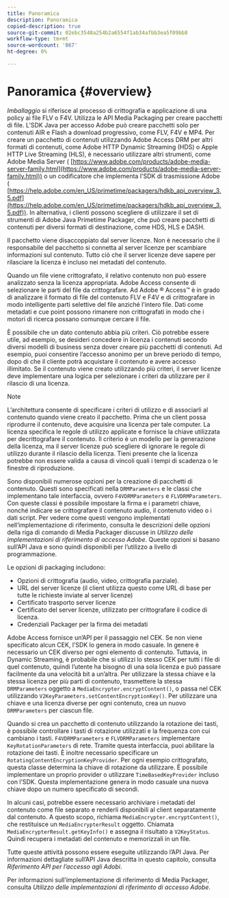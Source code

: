 ```yaml
---
title: Panoramica
description: Panoramica
copied-description: true
source-git-commit: 02ebc3548a254b2a6554f1ab34afbb3ea5f09bb8
workflow-type: tm+mt
source-wordcount: '867'
ht-degree: 0%

---
```


# Panoramica {#overview}

*Imballaggio* si riferisce al processo di crittografia e applicazione di una policy ai file FLV o F4V. Utilizza le API Media Packaging per creare pacchetti di file. L’SDK Java per accesso Adobe può creare pacchetti solo per contenuti AIR e Flash a download progressivo, come FLV, F4V e MP4. Per creare un pacchetto di contenuti utilizzando Adobe Access DRM per altri formati di contenuti, come Adobe HTTP Dynamic Streaming (HDS) o Apple HTTP Live Streaming (HLS), è necessario utilizzare altri strumenti, come Adobe Media Server ( [https://www.adobe.com/products/adobe-media-server-family.html](https://www.adobe.com/products/adobe-media-server-family.html)) o un codificatore che implementa l&#39;SDK di trasmissione Adobe ( [https://help.adobe.com/en_US/primetime/packagers/hdkb_api_overview_3.5.pdf](https://help.adobe.com/en_US/primetime/packagers/hdkb_api_overview_3.5.pdf)). In alternativa, i clienti possono scegliere di utilizzare il set di strumenti di Adobe Java Primetime Packager, che può creare pacchetti di contenuti per diversi formati di destinazione, come HDS, HLS e DASH.

Il pacchetto viene disaccoppiato dal server licenze. Non è necessario che il responsabile del pacchetto si connetta al server licenze per scambiare informazioni sul contenuto. Tutto ciò che il server licenze deve sapere per rilasciare la licenza è incluso nei metadati del contenuto.

Quando un file viene crittografato, il relativo contenuto non può essere analizzato senza la licenza appropriata. Adobe Access consente di selezionare le parti del file da crittografare. Ad Adobe ® Access™ è in grado di analizzare il formato di file del contenuto FLV e F4V e di crittografare in modo intelligente parti selettive del file anziché l&#39;intero file. Dati come metadati e cue point possono rimanere non crittografati in modo che i motori di ricerca possano comunque cercare il file.

È possibile che un dato contenuto abbia più criteri. Ciò potrebbe essere utile, ad esempio, se desideri concedere in licenza i contenuti secondo diversi modelli di business senza dover creare più pacchetti di contenuti. Ad esempio, puoi consentire l’accesso anonimo per un breve periodo di tempo, dopo di che il cliente potrà acquistare il contenuto e avere accesso illimitato. Se il contenuto viene creato utilizzando più criteri, il server licenze deve implementare una logica per selezionare i criteri da utilizzare per il rilascio di una licenza.

>[!NOTE]
>
>L’architettura consente di specificare i criteri di utilizzo e di associarli al contenuto quando viene creato il pacchetto. Prima che un client possa riprodurre il contenuto, deve acquisire una licenza per tale computer. La licenza specifica le regole di utilizzo applicate e fornisce la chiave utilizzata per decrittografare il contenuto. Il criterio è un modello per la generazione della licenza, ma il server licenze può scegliere di ignorare le regole di utilizzo durante il rilascio della licenza. Tieni presente che la licenza potrebbe non essere valida a causa di vincoli quali i tempi di scadenza o le finestre di riproduzione.

Sono disponibili numerose opzioni per la creazione di pacchetti di contenuto. Questi sono specificati nella `DRMParameters` e le classi che implementano tale interfaccia, ovvero `F4VDRMParameters` e `FLVDRMParameters`. Con queste classi è possibile impostare la firma e i parametri chiave, nonché indicare se crittografare il contenuto audio, il contenuto video o i dati script. Per vedere come questi vengono implementati nell’implementazione di riferimento, consulta le descrizioni delle opzioni della riga di comando di Media Packager discusse in *Utilizzo delle implementazioni di riferimento di accesso Adobe*. Queste opzioni si basano sull’API Java e sono quindi disponibili per l’utilizzo a livello di programmazione.

Le opzioni di packaging includono:

* Opzioni di crittografia (audio, video, crittografia parziale).
* URL del server licenze (il client utilizza questo come URL di base per tutte le richieste inviate al server licenze)
* Certificato trasporto server licenze
* Certificato del server licenze, utilizzato per crittografare il codice di licenza.
* Credenziali Packager per la firma dei metadati

Adobe Access fornisce un’API per il passaggio nel CEK. Se non viene specificato alcun CEK, l’SDK lo genera in modo casuale. In genere è necessario un CEK diverso per ogni elemento di contenuto. Tuttavia, in Dynamic Streaming, è probabile che si utilizzi lo stesso CEK per tutti i file di quel contenuto, quindi l’utente ha bisogno di una sola licenza e può passare facilmente da una velocità bit a un’altra. Per utilizzare la stessa chiave e la stessa licenza per più parti di contenuto, trasmettere la stessa `DRMParameters` oggetto a `MediaEncrypter.encryptContent()`, o passa nel CEK utilizzando `V2KeyParameters.setContentEncryptionKey()`. Per utilizzare una chiave e una licenza diverse per ogni contenuto, crea un nuovo `DRMParameters` per ciascun file.

Quando si crea un pacchetto di contenuto utilizzando la rotazione dei tasti, è possibile controllare i tasti di rotazione utilizzati e la frequenza con cui cambiano i tasti. `F4VDRMParameters` e `FLVDRMParameters` implementare `KeyRotationParameters` di rete. Tramite questa interfaccia, puoi abilitare la rotazione dei tasti. È inoltre necessario specificare un `RotatingContentEncryptionKeyProvider`. Per ogni esempio crittografato, questa classe determina la chiave di rotazione da utilizzare. È possibile implementare un proprio provider o utilizzare `TimeBasedKeyProvider` incluso con l’SDK. Questa implementazione genera in modo casuale una nuova chiave dopo un numero specificato di secondi.

In alcuni casi, potrebbe essere necessario archiviare i metadati del contenuto come file separato e renderli disponibili al client separatamente dal contenuto. A questo scopo, richiama `MediaEncrypter.encryptContent()`, che restituisce un `MediaEncrypterResult` oggetto. Chiamata `MediaEncrypterResult.getKeyInfo()` e assegna il risultato a `V2KeyStatus`. Quindi recupera i metadati del contenuto e memorizzali in un file.

Tutte queste attività possono essere eseguite utilizzando l’API Java. Per informazioni dettagliate sull’API Java descritta in questo capitolo, consulta *Riferimento API per l’accesso agli Adobi*.

Per informazioni sull’implementazione di riferimento di Media Packager, consulta *Utilizzo delle implementazioni di riferimento di accesso Adobe*.
